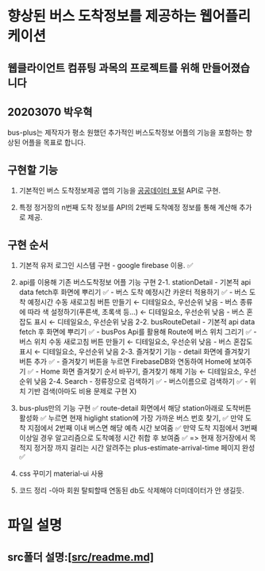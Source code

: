 # 향상된 버스 도착정보를 제공하는 웹어플리케이션

## 웹클라이언트 컴퓨팅 과목의 프로젝트를 위해 만들어졌습니다

## 20203070 박우혁

bus-plus는 제작자가 평소 원했던 추가적인 버스도착정보 어플의 기능을 포함하는 향상된 어플을 목표로 합니다.

## 구현할 기능

1. 기본적인 버스 도착정보제공 앱의 기능을 [공공데이터 포털](https://www.data.go.kr/index.do) API로 구현.

2. 특정 정거장의 n번째 도착 정보를 API의 2번째 도착예정 정보를 통해 계산해 추가로 제공.

## 구현 순서

1. 기본적 유저 로그인 시스템 구현 - google firebase 이용. ✅

2. api를 이용해 기존 버스도착정보 어플 기능 구현
    2-1. stationDetail
        - 기본적 api data fetch후 화면에 뿌리기 ✅
        - 버스 도착 예정시간 카운터 적용하기 ✅
        - 버스 도착 예정시간 수동 새로고침 버튼 만들기 ← 디테일요소, 우선순위 낮음
        - 버스 종류에 따라 색 설정하기(푸른색, 초록색 등...) ← 디테일요소, 우선순위 낮음
        - 버스 혼잡도 표시 ← 디테일요소, 우선순위 낮음
    2-2. busRouteDetail
        - 기본적 api data fetch 후 화면에 뿌리기 ✅
        - busPos Api를 활용해 Route에 버스 위치 그리기 ✅
        - 버스 위치 수동 새로고침 버튼 만들기 ← 디테일요소, 우선순위 낮음
        - 버스 혼잡도 표시 ← 디테일요소, 우선순위 낮음
    2-3. 즐겨찾기 기능
        - detail 화면에 즐겨찾기 버튼 추가 ✅
        - 즐겨찾기 버튼을 누르면 FirebaseDB와 연동하여 Home에 보여주기 ✅
        - Home 화면 즐겨찾기 순서 바꾸기, 즐겨찾기 해제 기능 ← 디테일요소, 우선순위 낮음
    2-4. Search
        - 정류장으로 검색하기 ✅
        - 버스이름으로 검색하기 ✅
        - 위치 기반 검색(아마도 비용 문제로 구현 X)

3. bus-plus만의 기능 구현 ✅
    route-detail 화면에서 해당 station아래로 도착버튼 활성화 ✅
    누르면 현재 higlight station에 가장 가까운 버스 번호 찾기, ✅
        만약 도착 지점에서 2번째 이내 버스면 해당 예측 시간 보여줌 ✅
        만약 도착 지점에서 3번째 이상일 경우 알고리즘으로 도착예정 시간 취합 후 보여줌 ✅
    => 현재 정거장에서 목적지 정거장 까지 걸리는 시간 알려주는 plus-estimate-arrival-time 페이지 완성 ✅

4. css 꾸미기
    material-ui 사용

5. 코드 정리
    -아마 회원 탈퇴할때 연동된 db도 삭제해야 더미데이터가 안 생길듯.

# 파일 설명

## src폴더 설명:[[src/readme.md]](/src/readme.md)
